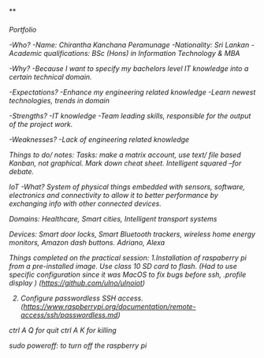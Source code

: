 **<h6>Portfolio


-Who?
-Name: Chirantha Kanchana Peramunage
-Nationality: Sri Lankan 
-Academic qualifications: BSc (Hons) in Information Technology & MBA

-Why? 
-Because I want to specify my bachelors level IT knowledge into a certain technical domain.

-Expectations?
-Enhance my engineering related knowledge 
-Learn newest technologies, trends in domain 

-Strengths?
-IT knowledge 
-Team leading skills, responsible for the output of the project work. 

-Weaknesses?
-Lack of engineering related knowledge


Things to do/ notes: 
Tasks: make a matrix account,
use text/ file based Kanban, not graphical. 
Mark down cheat sheet. 
Intelligent squared –for debate.

IoT
-What? System of physical things embedded with sensors, software, electronics and connectivity to allow it to better performance by exchanging info with other connected devices. 

Domains: Healthcare, Smart cities, Intelligent transport systems

Devices: Smart door locks, Smart Bluetooth trackers, wireless home energy monitors, Amazon dash buttons. Adriano, Alexa  

Things completed on the practical session:
1.Installation of raspaberry pi from a pre-installed image. Use class 10 SD card to flash. 
(Had to use specific configuration since it was MacOS to fix bugs before ssh,
.profile
display
)
(https://github.com/ulno/ulnoiot)

2. Configure passwordless SSH access. 
(https://www.raspberrypi.org/documentation/remote-access/ssh/passwordless.md) 

ctrl A Q for quit
ctrl A K for killing


sudo poweroff: to turn off the raspberry pi
